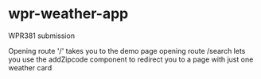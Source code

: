 # wpr-weather-app

WPR381 submission

Opening route '/' takes you to the demo page
opening route /search lets you use the addZipcode component to redirect you to a page with just one weather card
